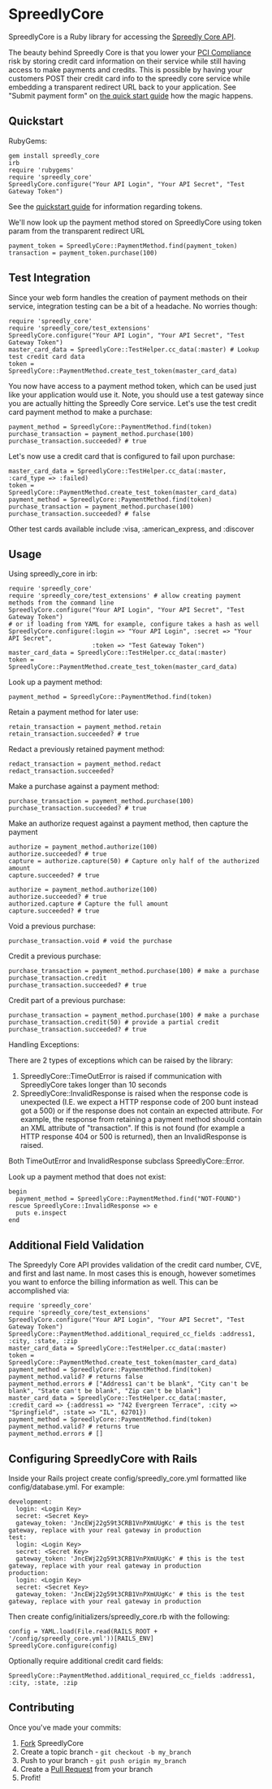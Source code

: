 SpreedlyCore
======

SpreedlyCore is a Ruby library for accessing the [Spreedly Core API](https://spreedlycore.com/).

The beauty behind Spreedly Core is that you lower your
[PCI Compliance](https://www.pcisecuritystandards.org/) risk 
by storing credit card information on their service while still having access
to make payments and credits. This is possible by having your customers POST their
credit card info to the spreedly core service while embedding a transparent
redirect URL back to your application. See "Submit payment form" on
[the quick start guide](https://spreedlycore.com/manual/quickstart)
how the magic happens.


Quickstart
----------

RubyGems:

    gem install spreedly_core
    irb
    require 'rubygems'
    require 'spreedly_core'
    SpreedlyCore.configure("Your API Login", "Your API Secret", "Test Gateway Token")
See the [quickstart guide](https://spreedlycore.com/manual/quickstart) for
information regarding tokens.

We'll now look up the payment method stored on SpreedlyCore using token param
from the transparent redirect URL
 
    payment_token = SpreedlyCore::PaymentMethod.find(payment_token)
    transaction = payment_token.purchase(100)

Test Integration
----------
    
Since your web form handles the creation of payment methods on their service,
integration testing can be a bit of a headache. No worries though:

    require 'spreedly_core'
    require 'spreedly_core/test_extensions'
    SpreedlyCore.configure("Your API Login", "Your API Secret", "Test Gateway Token")
    master_card_data = SpreedlyCore::TestHelper.cc_data(:master) # Lookup test credit card data
    token = SpreedlyCore::PaymentMethod.create_test_token(master_card_data)

You now have access to a payment method token, which can be used just like your
application would use it. Note, you should use a test gateway since you are
actually hitting the Spreedly Core service. Let's use the test credit card
payment method to make a purchase:
    
    payment_method = SpreedlyCore::PaymentMethod.find(token)
    purchase_transaction = payment_method.purchase(100)
    purchase_transaction.succeeded? # true

Let's now use a credit card that is configured to fail upon purchase:

    master_card_data = SpreedlyCore::TestHelper.cc_data(:master, :card_type => :failed)
    token = SpreedlyCore::PaymentMethod.create_test_token(master_card_data)
    payment_method = SpreedlyCore::PaymentMethod.find(token)
    purchase_transaction = payment_method.purchase(100)
    purchase_transaction.succeeded? # false

Other test cards available include :visa, :american_express, and :discover
    
Usage
----------

Using spreedly_core in irb:

    require 'spreedly_core'
    require 'spreedly_core/test_extensions' # allow creating payment methods from the command line
    SpreedlyCore.configure("Your API Login", "Your API Secret", "Test Gateway Token")
    # or if loading from YAML for example, configure takes a hash as well
    SpreedlyCore.configure(:login => "Your API Login", :secret => "Your API Secret",
                           :token => "Test Gateway Token")       
    master_card_data = SpreedlyCore::TestHelper.cc_data(:master)
    token = SpreedlyCore::PaymentMethod.create_test_token(master_card_data)


Look up a payment method:

    payment_method = SpreedlyCore::PaymentMethod.find(token)

Retain a payment method for later use:

    retain_transaction = payment_method.retain
    retain_transaction.succeeded? # true

Redact a previously retained payment method:

    redact_transaction = payment_method.redact
    redact_transaction.succeeded?

Make a purchase against a payment method:

    purchase_transaction = payment_method.purchase(100) 
    purchase_transaction.succeeded? # true

Make an authorize request against a payment method, then capture the payment

    authorize = payment_method.authorize(100)
    authorize.succeeded? # true
    capture = authorize.capture(50) # Capture only half of the authorized amount
    capture.succeeded? # true

    authorize = payment_method.authorize(100)
    authorize.succeeded? # true
    authorized.capture # Capture the full amount
    capture.succeeded? # true
    
Void a previous purchase:

    purchase_transaction.void # void the purchase

Credit a previous purchase:

    purchase_transaction = payment_method.purchase(100) # make a purchase
    purchase_transaction.credit
    purchase_transaction.succeeded? # true 

Credit part of a previous purchase:

    purchase_transaction = payment_method.purchase(100) # make a purchase
    purchase_transaction.credit(50) # provide a partial credit
    purchase_transaction.succeeded? # true 

Handling Exceptions:

There are 2 types of exceptions which can be raised by the library:

  1.  SpreedlyCore::TimeOutError is raised if communication with SpreedlyCore
      takes longer than 10 seconds     
  2.  SpreedlyCore::InvalidResponse is raised when the response code is
      unexpected (I.E. we expect a HTTP response code of 200 bunt instead got a
      500) or if the response does not contain an expected attribute. For
      example, the response from retaining a payment method should contain an XML
      attribute of "transaction". If this is not found (for example a HTTP
      response 404 or 500 is returned), then an InvalidResponse is raised.

      
Both TimeOutError and InvalidResponse subclass SpreedlyCore::Error.

Look up a payment method that does not exist:

    begin
      payment_method = SpreedlyCore::PaymentMethod.find("NOT-FOUND")
    rescue SpreedlyCore::InvalidResponse => e
      puts e.inspect
    end  

   
Additional Field Validation
----------


The Spreedyly Core API provides validation of the credit card number, CVE, and
first and last name. In most cases this is enough, however sometimes you want to
enforce the billing information as well. This can be accomplished via:

    require 'spreedly_core'
    require 'spreedly_core/test_extensions'
    SpreedlyCore.configure("Your API Login", "Your API Secret", "Test Gateway Token")
    SpreedlyCore::PaymentMethod.additional_required_cc_fields :address1, :city, :state, :zip
    master_card_data = SpreedlyCore::TestHelper.cc_data(:master)
    token = SpreedlyCore::PaymentMethod.create_test_token(master_card_data)
    payment_method = SpreedlyCore::PaymentMethod.find(token)
    payment_method.valid? # returns false
    payment_method.errors # ["Address1 can't be blank", "City can't be blank", "State can't be blank", "Zip can't be blank"]
    master_card_data = SpreedlyCore::TestHelper.cc_data(:master, :credit_card => {:address1 => "742 Evergreen Terrace", :city => "Springfield", :state => "IL", 62701})
    payment_method = SpreedlyCore::PaymentMethod.find(token)
    payment_method.valid? # returns true
    payment_method.errors # []

   
Configuring SpreedlyCore with Rails
----------

Inside your Rails project create config/spreedly_core.yml formatted like config/database.yml. For example:

    development:
      login: <Login Key>
      secret: <Secret Key>
      gateway_token: 'JncEWj22g59t3CRB1VnPXmUUgKc' # this is the test gateway, replace with your real gateway in production
    test:
      login: <Login Key>
      secret: <Secret Key>
      gateway_token: 'JncEWj22g59t3CRB1VnPXmUUgKc' # this is the test gateway, replace with your real gateway in production
    production:
      login: <Login Key>
      secret: <Secret Key>
      gateway_token: 'JncEWj22g59t3CRB1VnPXmUUgKc' # this is the test gateway, replace with your real gateway in production

Then create config/initializers/spreedly_core.rb with the following:

    config = YAML.load(File.read(RAILS_ROOT + '/config/spreedly_core.yml'))[RAILS_ENV]
    SpreedlyCore.configure(config)

Optionally require additional credit card fields:

    SpreedlyCore::PaymentMethod.additional_required_cc_fields :address1, :city, :state, :zip  

Contributing
------------

Once you've made your commits:

1. [Fork](http://help.github.com/forking/) SpreedlyCore
2. Create a topic branch - `git checkout -b my_branch`
3. Push to your branch - `git push origin my_branch`
4. Create a [Pull Request](http://help.github.com/pull-requests/) from your branch
5. Profit! 

